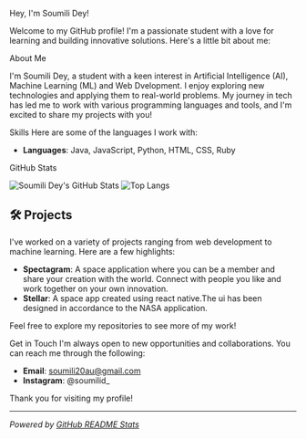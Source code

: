 Hey, I'm Soumili Dey!

Welcome to my GitHub profile! I'm a passionate student with a love for learning and building innovative solutions. Here's a little bit about me:

About Me

I'm Soumili Dey, a student with a keen interest in Artificial Intelligence (AI), Machine Learning (ML) and Web Dvelopment. I enjoy exploring new technologies and applying them to real-world problems. My journey in tech has led me to work with various programming languages and tools, and I'm excited to share my projects with you!

Skills
Here are some of the languages I work with:

- **Languages**: Java, JavaScript, Python, HTML, CSS, Ruby

GitHub Stats

![Soumili Dey's GitHub Stats](https://github-readme-stats.vercel.app/api?username=soumili-dey&show_icons=true&hide_title=true&hide_rank=true&count_private=true&hide=prs&theme=radical)
![Top Langs](https://github-readme-stats.vercel.app/api/top-langs/?username=soumili-dey&layout=compact&theme=radical)

## 🛠️ Projects

I've worked on a variety of projects ranging from web development to machine learning. Here are a few highlights:

- **Spectagram**: A space application where you can be a member and share your creation with the world. Connect with people you like and work together on your own innovation.
- **Stellar**: A space app created using react native.The ui has been designed in accordance to the NASA application.

Feel free to explore my repositories to see more of my work!

Get in Touch
I'm always open to new opportunities and collaborations. You can reach me through the following:

- **Email**: soumili20au@gmail.com
- **Instagram**: @soumilid_

Thank you for visiting my profile! 

---

*Powered by [GitHub README Stats](https://github.com/anuraghazra/github-readme-stats)*

